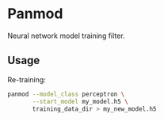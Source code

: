 # Panmod

Neural network model training filter.

## Usage

Re-training:

```bash
panmod --model_class perceptron \
       --start_model my_model.h5 \
       training_data_dir > my_new_model.h5
```
